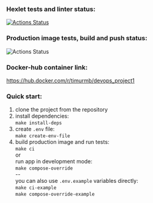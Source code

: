 ### Hexlet tests and linter status:
[![Actions Status](https://github.com/timurmb/devops-for-programmers-project-lvl1/workflows/hexlet-check/badge.svg)](https://github.com/timurmb/devops-for-programmers-project-lvl1/actions)

### Production image tests, build and push status:
![Actions Status](https://github.com/timurmb/devops-for-programmers-project-lvl1/actions/workflows/push.yml/badge.svg)

### Docker-hub container link:
https://hub.docker.com/r/timurmb/devops_project1

### Quick start:
1. clone the project from the repository  
2. install dependencies:  
`make install-deps`  
3. create `.env` file:  
`make create-env-file`
4. build production image and run tests:  
`make ci`  
or  
run app in development mode:  
`make compose-override`  
--  
you can also 
use `.env.example` variables directly:  
`make ci-example`  
`make compose-override-example`
